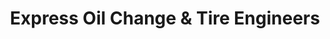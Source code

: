 ---
title: "Express Oil Change & Tire Engineers"
url: /independence/express-oil-change-und-tire-engineers/
shop: Reifen
---